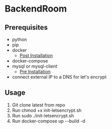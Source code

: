 # BackendRoom

## Prerequisites
- python
- pip
- docker
    - [Post Installation](https://docs.docker.com/engine/install/linux-postinstall/)
- docker-compose
- mysql or mysql-client
    - [Pre Installation](https://pypi.org/project/mysqlclient/)
- connect external IP to a DNS for let's encrypt

## Usage
1. Git clone latest from repo
2. Run chmod +x init-letsencrypt.sh
3. Run sudo ./init-letsencrypt.sh 
4. Run docker-compose up --build -d